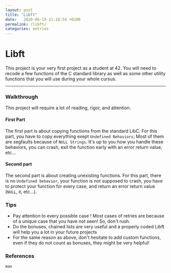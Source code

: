 ```yaml
---
layout: post
title: "Libft"
date:   2020-06-19 11:18:54 +0200
permalink: /libft/
categories: entries
---
```


# Libft

This project is your very first project as a student at 42. You will need to recode a few functions of the C standard library as well as some other utility functions that you will use during your whole cursus.

---

### Walkthrough
This project will require a lot of reading, rigor, and attention.

#### First Part
The first part is about copying functions from the standard LibC.
For this part, you have to copy everything exept `Undefined Behaviors`; Most of them are segfaults because of `NULL Strings`. It's up to you how you handle these behaviors, you can crash, exit the function early with an error return value, etc...
#### Second part
The second part is about creating unexisting functions.
For this part, there is no `Undefined behavior`, your function is not supposed to crash, you have to protect your function for every case, and return an error return value (`NULL`, `0`, etc...).

### Tips
- Pay attention to every possible case ! Most cases of retries are because of a unique case that you have not seen! So, don't rush.
- Do the bonuses, chained lists are very useful and a properly coded Libft will help you a lot in your future projects
- For the same reason as above, don't hesitate to add custom functions, even if they do not count as bonuses, they might be very helpful!

### References
`man`
